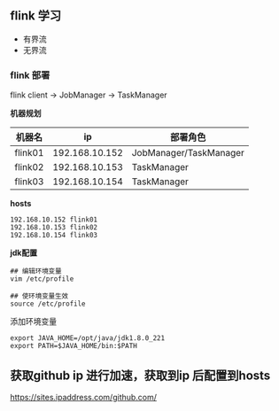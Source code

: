 ## flink 学习

- 有界流
- 无界流

### flink 部署
flink client -> JobManager -> TaskManager

**机器规划**

| 机器名        | ip              | 部署角色                   |
|------------|-----------------|------------------------|
| flink01    | 192.168.10.152  | JobManager/TaskManager |
| flink02    | 192.168.10.153  | TaskManager            |
| flink03    | 192.168.10.154  | TaskManager            |

**hosts**
```shell
192.168.10.152 flink01
192.168.10.153 flink02
192.168.10.154 flink03
```

**jdk配置**
```shell
## 编辑环境变量
vim /etc/profile

## 使环境变量生效
source /etc/profile
```
添加环境变量
```shell
export JAVA_HOME=/opt/java/jdk1.8.0_221
export PATH=$JAVA_HOME/bin:$PATH
```

## 获取github ip 进行加速，获取到ip 后配置到hosts
https://sites.ipaddress.com/github.com/
